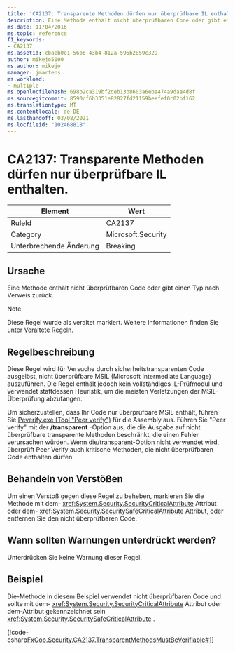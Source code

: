 ```yaml
---
title: 'CA2137: Transparente Methoden dürfen nur überprüfbare IL enthalten.'
description: Eine Methode enthält nicht überprüfbaren Code oder gibt einen Typ nach Verweis zurück.
ms.date: 11/04/2016
ms.topic: reference
f1_keywords:
- CA2137
ms.assetid: cbaeb0e1-56b6-43b4-812a-596b2859c329
author: mikejo5000
ms.author: mikejo
manager: jmartens
ms.workload:
- multiple
ms.openlocfilehash: 698b2ca319bf2deb13b8603a6eba474a9daa4d8f
ms.sourcegitcommit: 8590cf6b3351e82827fd21159beefef0c02bf162
ms.translationtype: MT
ms.contentlocale: de-DE
ms.lasthandoff: 03/08/2021
ms.locfileid: "102468818"
---
```

# <a name="ca2137-transparent-methods-must-contain-only-verifiable-il"></a>CA2137: Transparente Methoden dürfen nur überprüfbare IL enthalten.

|Element|Wert|
|-|-|
|RuleId|CA2137|
|Category|Microsoft.Security|
|Unterbrechende Änderung|Breaking|

## <a name="cause"></a>Ursache
Eine Methode enthält nicht überprüfbaren Code oder gibt einen Typ nach Verweis zurück.

> [!NOTE]
> Diese Regel wurde als veraltet markiert. Weitere Informationen finden Sie unter [Veraltete Regeln](fxcop-unported-deprecated-rules.md).

## <a name="rule-description"></a>Regelbeschreibung
Diese Regel wird für Versuche durch sicherheitstransparenten Code ausgelöst, nicht überprüfbare MSIL (Microsoft Intermediate Language) auszuführen. Die Regel enthält jedoch kein vollständiges IL-Prüfmodul und verwendet stattdessen Heuristik, um die meisten Verletzungen der MSIL-Überprüfung abzufangen.

Um sicherzustellen, dass Ihr Code nur überprüfbare MSIL enthält, führen Sie [Peverify.exe (Tool "Peer verify")](/dotnet/framework/tools/peverify-exe-peverify-tool) für die Assembly aus. Führen Sie "Peer verify" mit der **/transparent** -Option aus, die die Ausgabe auf nicht überprüfbare transparente Methoden beschränkt, die einen Fehler verursachen würden. Wenn die/transparent-Option nicht verwendet wird, überprüft Peer Verify auch kritische Methoden, die nicht überprüfbaren Code enthalten dürfen.

## <a name="how-to-fix-violations"></a>Behandeln von Verstößen
Um einen Verstoß gegen diese Regel zu beheben, markieren Sie die Methode mit dem- <xref:System.Security.SecurityCriticalAttribute> Attribut oder dem- <xref:System.Security.SecuritySafeCriticalAttribute> Attribut, oder entfernen Sie den nicht überprüfbaren Code.

## <a name="when-to-suppress-warnings"></a>Wann sollten Warnungen unterdrückt werden?
Unterdrücken Sie keine Warnung dieser Regel.

## <a name="example"></a>Beispiel
Die-Methode in diesem Beispiel verwendet nicht überprüfbaren Code und sollte mit dem- <xref:System.Security.SecurityCriticalAttribute> Attribut oder dem-Attribut gekennzeichnet sein <xref:System.Security.SecuritySafeCriticalAttribute> .

[!code-csharp[FxCop.Security.CA2137.TransparentMethodsMustBeVerifiable#1](../code-quality/codesnippet/CSharp/ca2137-transparent-methods-must-contain-only-verifiable-il_1.cs)]
